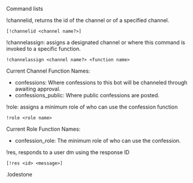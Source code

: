 Command lists

!channelid, returns the id of the channel or of a specified channel.

`[!channelid <channel name?>]`

!channelassign: assigns a designated channel or where this command is invoked to a specific function.
 
`!channelassign <channel name?> <function name>`


Current Channel Function Names:

 - confessions: Where confessions to this bot will be channeled through awaiting approval.
 - confessions_public: Where public confessions are posted.

!role: assigns a minimum role of who can use the confession function

`!role <role name>`

Current Role Function Names:

 - confession_role: The minimum role of who can use the confession.

!res, responds to a user dm using the response ID

 `[!res <id> <message>]`
 

.lodestone
